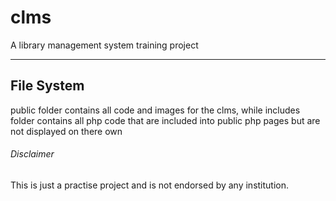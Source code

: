 # clms
A library management system training project

___
## File System
public folder contains all code and images for the clms, while
includes folder contains all php code that are included into public php pages but are not displayed on there own

###### Disclaimer
This is just a practise project and is not endorsed by any institution.
